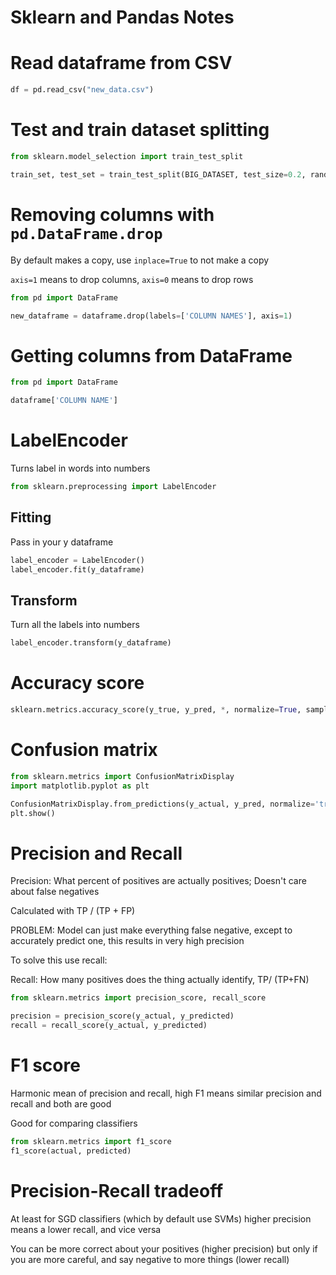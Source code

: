 # Sklearn and Pandas Notes

# Read dataframe from CSV

```python
df = pd.read_csv("new_data.csv")
```

# Test and train dataset splitting

```python
from sklearn.model_selection import train_test_split

train_set, test_set = train_test_split(BIG_DATASET, test_size=0.2, random_state=42)
```

# Removing columns with `pd.DataFrame.drop`

By default makes a copy, use `inplace=True` to not make a copy

`axis=1` means to drop columns, `axis=0` means to drop rows

```python
from pd import DataFrame

new_dataframe = dataframe.drop(labels=['COLUMN NAMES'], axis=1)
```

# Getting columns from DataFrame

```python
from pd import DataFrame

dataframe['COLUMN NAME']
```

# LabelEncoder

Turns label in words into numbers

```python
from sklearn.preprocessing import LabelEncoder
```

## Fitting

Pass in your y dataframe

```python
label_encoder = LabelEncoder()
label_encoder.fit(y_dataframe)
```

## Transform

Turn all the labels into numbers

```python
label_encoder.transform(y_dataframe)
```

# Accuracy score

```python
sklearn.metrics.accuracy_score(y_true, y_pred, *, normalize=True, sample_weight=None)
```

# Confusion matrix

```python
from sklearn.metrics import ConfusionMatrixDisplay
import matplotlib.pyplot as plt

ConfusionMatrixDisplay.from_predictions(y_actual, y_pred, normalize='true')
plt.show()
```

# Precision and Recall

Precision: What percent of positives are actually positives; Doesn't care about 
false negatives

Calculated with TP / (TP + FP)

PROBLEM: Model can just make everything false negative, except to accurately
predict one, this results in very high precision

To solve this use recall:

Recall: How many positives does the thing actually identify, TP/ (TP+FN)

```python
from sklearn.metrics import precision_score, recall_score

precision = precision_score(y_actual, y_predicted)
recall = recall_score(y_actual, y_predicted)
```

# F1 score

Harmonic mean of precision and recall, high F1 means similar precision and recall
and both are good

Good for comparing classifiers

```python
from sklearn.metrics import f1_score
f1_score(actual, predicted)
```

# Precision-Recall tradeoff

At least for SGD classifiers (which by default use SVMs) higher precision
means a lower recall, and vice versa

You can be more correct about your positives (higher precision) but only if you
are more careful, and say negative to more things (lower recall)